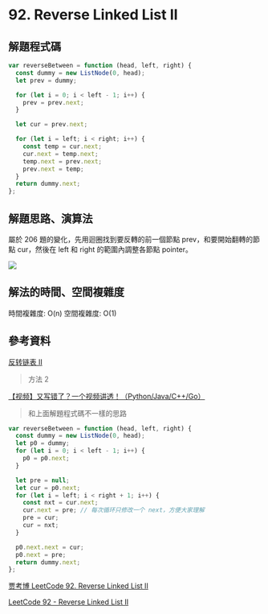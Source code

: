 # 92. Reverse Linked List II

## 解題程式碼

```javascript
var reverseBetween = function (head, left, right) {
  const dummy = new ListNode(0, head);
  let prev = dummy;

  for (let i = 0; i < left - 1; i++) {
    prev = prev.next;
  }

  let cur = prev.next;

  for (let i = left; i < right; i++) {
    const temp = cur.next;
    cur.next = temp.next;
    temp.next = prev.next;
    prev.next = temp;
  }
  return dummy.next;
};
```

## 解題思路、演算法

屬於 206 題的變化，先用迴圈找到要反轉的前一個節點 prev，和要開始翻轉的節點 cur，然後在 left 和 right 的範圍內調整各節點 pointer。

![](https://upload.cc/i1/2024/04/06/y1jIN5.png)

## 解法的時間、空間複雜度

時間複雜度: O(n)
空間複雜度: O(1)

## 參考資料

[反转链表 II](https://leetcode.cn/problems/reverse-linked-list-ii/solutions/634701/fan-zhuan-lian-biao-ii-by-leetcode-solut-teyq/)

> 方法 2

[【视频】又写错了？一个视频讲透！（Python/Java/C++/Go）](https://leetcode.cn/problems/reverse-linked-list-ii/solutions/1992226/you-xie-cuo-liao-yi-ge-shi-pin-jiang-tou-teqq/)

> 和上面解題程式碼不一樣的思路

```javascript
var reverseBetween = function (head, left, right) {
  const dummy = new ListNode(0, head);
  let p0 = dummy;
  for (let i = 0; i < left - 1; i++) {
    p0 = p0.next;
  }

  let pre = null;
  let cur = p0.next;
  for (let i = left; i < right + 1; i++) {
    const nxt = cur.next;
    cur.next = pre; // 每次循环只修改一个 next，方便大家理解
    pre = cur;
    cur = nxt;
  }

  p0.next.next = cur;
  p0.next = pre;
  return dummy.next;
};
```

[贾考博 LeetCode 92. Reverse Linked List II](https://youtu.be/ecZ-_NqWRBo)

[LeetCode 92 - Reverse Linked List II](https://blog.justin0u0.com/LeetCode-Reverse-Linked-List-II/)
